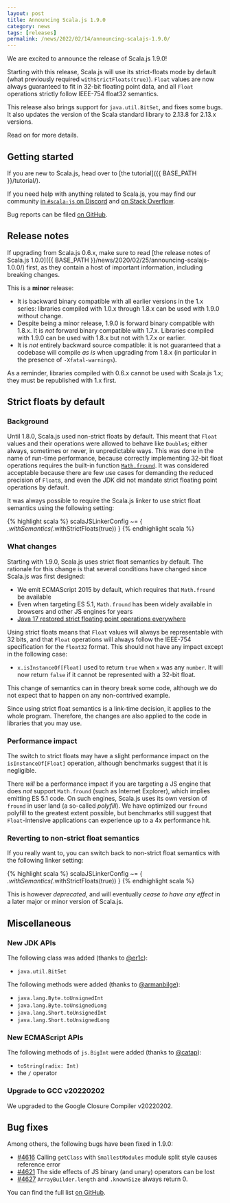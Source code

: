```yaml
---
layout: post
title: Announcing Scala.js 1.9.0
category: news
tags: [releases]
permalink: /news/2022/02/14/announcing-scalajs-1.9.0/
---
```



We are excited to announce the release of Scala.js 1.9.0!

Starting with this release, Scala.js will use its strict-floats mode by default (what previously required `withStrictFloats(true)`).
`Float` values are now always guaranteed to fit in 32-bit floating point data, and all `Float` operations strictly follow IEEE-754 float32 semantics.

This release also brings support for `java.util.BitSet`, and fixes some bugs.
It also updates the version of the Scala standard library to 2.13.8 for 2.13.x versions.

Read on for more details.

<!--more-->

## Getting started

If you are new to Scala.js, head over to [the tutorial]({{ BASE_PATH }}/tutorial/).

If you need help with anything related to Scala.js, you may find our community [in `#scala-js` on Discord](https://discord.com/invite/scala) and [on Stack Overflow](https://stackoverflow.com/questions/tagged/scala.js).

Bug reports can be filed [on GitHub](https://github.com/scala-js/scala-js/issues).

## Release notes

If upgrading from Scala.js 0.6.x, make sure to read [the release notes of Scala.js 1.0.0]({{ BASE_PATH }}/news/2020/02/25/announcing-scalajs-1.0.0/) first, as they contain a host of important information, including breaking changes.

This is a **minor** release:

* It is backward binary compatible with all earlier versions in the 1.x series: libraries compiled with 1.0.x through 1.8.x can be used with 1.9.0 without change.
* Despite being a minor release, 1.9.0 is forward binary compatible with 1.8.x. It is *not* forward binary compatible with 1.7.x. Libraries compiled with 1.9.0 can be used with 1.8.x but not with 1.7.x or earlier.
* It is *not* entirely backward source compatible: it is not guaranteed that a codebase will compile *as is* when upgrading from 1.8.x (in particular in the presence of `-Xfatal-warnings`).

As a reminder, libraries compiled with 0.6.x cannot be used with Scala.js 1.x; they must be republished with 1.x first.

## Strict floats by default

### Background

Until 1.8.0, Scala.js used non-strict floats by default.
This meant that `Float` values and their operations were allowed to behave like `Double`s; either always, sometimes or never, in unpredictable ways.
This was done in the name of run-time performance, because correctly implementing 32-bit float operations requires the built-in function [`Math.fround`](https://developer.mozilla.org/en-US/docs/Web/JavaScript/Reference/Global_Objects/Math/fround).
It was considered acceptable because there are few use cases for demanding the reduced precision of `Float`s, and even the JDK did not mandate strict floating point operations by default.

It was always possible to require the Scala.js linker to use strict float semantics using the following setting:

{% highlight scala %}
scalaJSLinkerConfig ~= { _.withSemantics(_.withStrictFloats(true)) }
{% endhighlight scala %}

### What changes

Starting with 1.9.0, Scala.js uses strict float semantics by default.
The rationale for this change is that several conditions have changed since Scala.js was first designed:

* We emit ECMAScript 2015 by default, which requires that `Math.fround` be available
* Even when targeting ES 5.1, `Math.fround` has been widely available in browsers and other JS engines for years
* [Java 17 restored strict floating point operations everywhere](https://openjdk.java.net/jeps/306)

Using strict floats means that `Float` values will always be representable with 32 bits, and that `Float` operations will always follow the IEEE-754 specification for the `float32` format.
This should not have any impact except in the following case:

* `x.isInstanceOf[Float]` used to return `true` when `x` was any `number`. It will now return `false` if it cannot be represented with a 32-bit float.

This change of semantics can in theory break some code, although we do not expect that to happen on any non-contrived example.

Since using strict float semantics is a link-time decision, it applies to the whole program.
Therefore, the changes are also applied to the code in libraries that you may use.

### Performance impact

The switch to strict floats may have a slight performance impact on the `isInstanceOf[Float]` operation, although benchmarks suggest that it is negligible.

There *will* be a performance impact if you are targeting a JS engine that does *not* support `Math.fround` (such as Internet Explorer), which implies emitting ES 5.1 code.
On such engines, Scala.js uses its own version of `fround` in user land (a so-called *polyfill*).
We have optimized our `fround` polyfill to the greatest extent possible, but benchmarks still suggest that `Float`-intensive applications can experience up to a 4x performance hit.

### Reverting to non-strict float semantics

If you really want to, you can switch back to non-strict float semantics with the following linker setting:

{% highlight scala %}
scalaJSLinkerConfig ~= { _.withSemantics(_.withStrictFloats(true)) }
{% endhighlight scala %}

This is however *deprecated*, and will eventually *cease to have any effect* in a later major or minor version of Scala.js.

## Miscellaneous

### New JDK APIs

The following class was added (thanks to [@er1c](https://github.com/er1c)):

* `java.util.BitSet`

The following methods were added (thanks to [@armanbilge](https://github.com/armanbilge)):

* `java.lang.Byte.toUnsignedInt`
* `java.lang.Byte.toUnsignedLong`
* `java.lang.Short.toUnsignedInt`
* `java.lang.Short.toUnsignedLong`

### New ECMAScript APIs

The following methods of `js.BigInt` were added (thanks to [@catap](https://github.com/catap)):

* `toString(radix: Int)`
* the `/` operator

### Upgrade to GCC v20220202

We upgraded to the Google Closure Compiler v20220202.

## Bug fixes

Among others, the following bugs have been fixed in 1.9.0:

* [#4616](https://github.com/scala-js/scala-js/issues/4616) Calling `getClass` with `SmallestModules` module split style causes reference error
* [#4621](https://github.com/scala-js/scala-js/issues/4621) The side effects of JS binary (and unary) operators can be lost
* [#4627](https://github.com/scala-js/scala-js/issues/4627) `ArrayBuilder.length` and `.knownSize` always return 0.

You can find the full list [on GitHub](https://github.com/scala-js/scala-js/issues?q=is%3Aissue+milestone%3Av1.9.0+is%3Aclosed).
